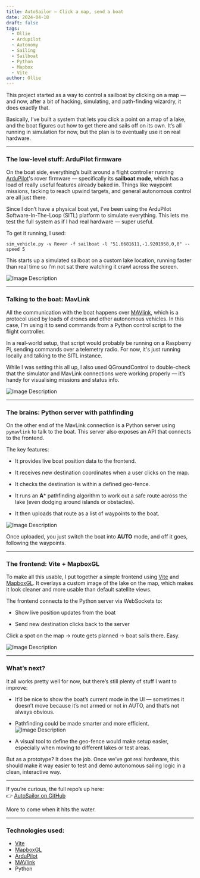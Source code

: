```yaml
---
title: AutoSailor – Click a map, send a boat
date: 2024-04-18
draft: false
tags:
  - Ollie
  - Ardupilot
  - Autonomy
  - Sailing
  - Sailboat
  - Python
  - Mapbox
  - Vite
author: Ollie
---
```


This project started as a way to control a sailboat by clicking on a map — and now, after a bit of hacking, simulating, and path-finding wizardry, it does exactly that.

Basically, I’ve built a system that lets you click a point on a map of a lake, and the boat figures out how to get there and sails off on its own. It’s all running in simulation for now, but the plan is to eventually use it on real hardware.

---

### The low-level stuff: ArduPilot firmware

On the boat side, everything’s built around a flight controller running [ArduPilot](https://ardupilot.org/)'s rover firmware — specifically its **sailboat mode**, which has a load of really useful features already baked in. Things like waypoint missions, tacking to reach upwind targets, and general autonomous control are all just there.

Since I don’t have a physical boat yet, I’ve been using the ArduPilot Software-In-The-Loop (SITL) platform to simulate everything. This lets me test the full system as if I had real hardware — super useful.

To get it running, I used:

`sim_vehicle.py -v Rover -f sailboat -l "51.6681611,-1.9201958,0,0" --speed 5`

This starts up a simulated sailboat on a custom lake location, running faster than real time so I’m not sat there watching it crawl across the screen.

![Image Description](/images/Pasted%20image%2020250412221820.webp)

---

### Talking to the boat: MavLink

All the communication with the boat happens over [MAVlink](https://mavlink.io/en/), which is a protocol used by loads of drones and other autonomous vehicles. In this case, I’m using it to send commands from a Python control script to the flight controller.

In a real-world setup, that script would probably be running on a Raspberry Pi, sending commands over a telemetry radio. For now, it's just running locally and talking to the SITL instance.

While I was setting this all up, I also used QGroundControl to double-check that the simulator and MavLink connections were working properly — it’s handy for visualising missions and status info.

![Image Description](/images/Pasted%20image%2020250412221853.webp)

---

### The brains: Python server with pathfinding

On the other end of the MavLink connection is a Python server using `pymavlink` to talk to the boat. This server also exposes an API that connects to the frontend.

The key features:

- It provides live boat position data to the frontend.

- It receives new destination coordinates when a user clicks on the map.

- It checks the destination is within a defined geo-fence.

- It runs an **A*** pathfinding algorithm to work out a safe route across the lake (even dodging around islands or obstacles).

- It then uploads that route as a list of waypoints to the boat.

![Image Description](/images/Pasted%20image%2020250412222508.webp)

Once uploaded, you just switch the boat into **AUTO** mode, and off it goes, following the waypoints.

---

### The frontend: Vite + MapboxGL

To make all this usable, I put together a simple frontend using [Vite](https://vitejs.dev/) and [MapboxGL](https://www.mapbox.com/). It overlays a custom image of the lake on the map, which makes it look cleaner and more usable than default satellite views.

The frontend connects to the Python server via WebSockets to:

- Show live position updates from the boat

- Send new destination clicks back to the server


Click a spot on the map → route gets planned → boat sails there. Easy.

![Image Description](/images/Pasted%20image%2020250412222320.webp)

---

### What’s next?

It all works pretty well for now, but there’s still plenty of stuff I want to improve:

- It’d be nice to show the boat’s current mode in the UI — sometimes it doesn’t move because it’s not armed or not in AUTO, and that’s not always obvious.

- Pathfinding could be made smarter and more efficient. ![Image Description](/images/Pasted%20image%2020250412222535.webp)

- A visual tool to define the geo-fence would make setup easier, especially when moving to different lakes or test areas.


But as a prototype? It does the job. Once we’ve got real hardware, this should make it way easier to test and demo autonomous sailing logic in a clean, interactive way.

---

If you’re curious, the full repo’s up here:  
👉 [AutoSailor on GitHub](https://github.com/Ollie-White/AutoSailor.git)

More to come when it hits the water.

---

### Technologies used:
-  [Vite](https://vitejs.dev/)
-  [MapboxGL](https://www.mapbox.com/)
-  [ArduPilot](https://ardupilot.org/)
-  [MAVlink](https://mavlink.io/en/)
- Python
